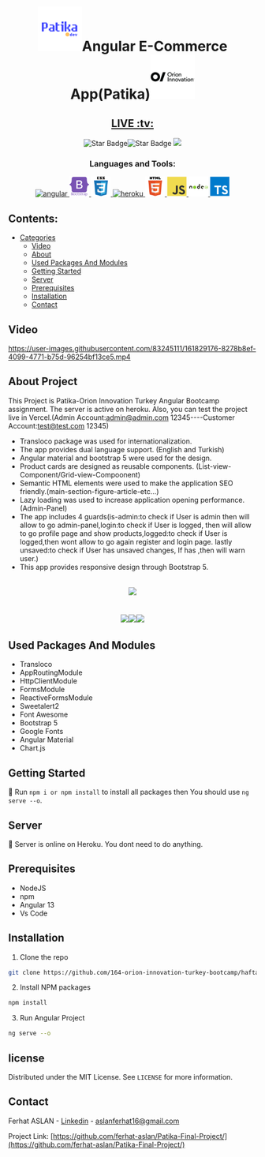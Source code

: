 <h1 align="center"><img src="./609859a191abe5d64b17fed3_Patika logo.png" alt="" width="90" height="90" />Angular E-Commerce App(Patika)<img src="./mwby4rcvpnpqlutrnk2k.webp" alt="" width="90" height="90" /></h1>


<h2 align="center"><a href="https://patika-final-project.vercel.app/">LIVE :tv:</a></h2>
<div align="center"><img src="https://img.shields.io/github/last-commit/164-orion-innovation-turkey-bootcamp/hafta4-odev-assignment-ferhat-aslan" alt="Star Badge"/><img src="https://img.shields.io/static/v1?label=%F0%9F%8C%9F&message=If%20Useful&style=style=flat&color=BC4E99" alt="Star Badge"/>
<a href="https://github.com/ferhat-aslan" ><img src="https://img.shields.io/github/followers/ferhat-aslan?label=Ferhat%20Aslan&style=social" /> </a></div>
<h3 align="center">Languages and Tools:</h3>
<p align="center"> <a href="https://angular.io" target="_blank" rel="noreferrer"> <img src="https://angular.io/assets/images/logos/angular/angular.svg" alt="angular" width="40" height="40"/> </a> <a href="https://getbootstrap.com" target="_blank" rel="noreferrer"> <img src="https://raw.githubusercontent.com/devicons/devicon/master/icons/bootstrap/bootstrap-plain-wordmark.svg" alt="bootstrap" width="40" height="40"/> </a> <a href="https://www.w3schools.com/css/" target="_blank" rel="noreferrer"> <img src="https://raw.githubusercontent.com/devicons/devicon/master/icons/css3/css3-original-wordmark.svg" alt="css3" width="40" height="40"/> </a> <a href="https://heroku.com" target="_blank" rel="noreferrer"> <img src="https://www.vectorlogo.zone/logos/heroku/heroku-icon.svg" alt="heroku" width="40" height="40"/> </a> <a href="https://www.w3.org/html/" target="_blank" rel="noreferrer"> <img src="https://raw.githubusercontent.com/devicons/devicon/master/icons/html5/html5-original-wordmark.svg" alt="html5" width="40" height="40"/> </a> <a href="https://developer.mozilla.org/en-US/docs/Web/JavaScript" target="_blank" rel="noreferrer"> <img src="https://raw.githubusercontent.com/devicons/devicon/master/icons/javascript/javascript-original.svg" alt="javascript" width="40" height="40"/> </a> <a href="https://nodejs.org" target="_blank" rel="noreferrer"> <img src="https://raw.githubusercontent.com/devicons/devicon/master/icons/nodejs/nodejs-original-wordmark.svg" alt="nodejs" width="40" height="40"/> </a> <a href="https://www.typescriptlang.org/" target="_blank" rel="noreferrer"> <img src="https://raw.githubusercontent.com/devicons/devicon/master/icons/typescript/typescript-original.svg" alt="typescript" width="40" height="40"/> </a> </p>







## Contents:
 - [Categories](#categories)
      - [Video](#video)
      - [About](#about-project)
      - [Used Packages And Modules](#used-packages-and-modules)
      - [Getting Started](#getting-started)
      - [Server](#server)
      - [Prerequisites](#prerequisites)
      - [Installation](#installation)
      - [Contact](#contact)

## Video


https://user-images.githubusercontent.com/83245111/161829176-8278b8ef-4099-4771-b75d-96254bf13ce5.mp4



## About Project
 This Project is Patika-Orion Innovation Turkey Angular Bootcamp assignment.  The server is active on heroku. Also, you can test the project live in Vercel.(Admin Account:admin@admin.com 12345----Customer Account:test@test.com 12345)
- Transloco package was used for internationalization.
- The app provides dual language support. (English and Turkish)
- Angular material and bootstrap 5 were used for the design.
- Product cards are designed as reusable components. (List-view-Component/Grid-view-Compoonent)
- Semantic HTML elements were used to make the application SEO friendly.(main-section-figure-article-etc...)
- Lazy loading was used to increase application opening performance. (Admin-Panel)
- The app includes 4  guards(is-admin:to check if User is admin then will allow to go admin-panel,login:to check if User is logged, then will allow to go profile page and show products,logged:to check if User is logged,then wont allow to go again register and login page. lastly unsaved:to check if User has unsaved changes, If has ,then will warn user.)
- This app provides responsive design through Bootstrap 5.

<h2 align="center"><img src="https://user-images.githubusercontent.com/83245111/161787665-4acbdb20-0cfa-480a-b4e9-2b5d09cdf8c1.png"></h2>
<h2 align="center"><img src="https://user-images.githubusercontent.com/83245111/161829474-8d283be6-3733-4b3a-a262-91670e777534.PNG" width="330"><img src="https://user-images.githubusercontent.com/83245111/161829614-a0d60788-53ad-428a-9656-62d688475ce4.PNG" width="330"><img src="https://user-images.githubusercontent.com/83245111/161829695-f5152a2b-427c-4205-89d7-eac2a366d5eb.PNG" width="330"></h2>




## Used Packages And Modules

- Transloco
- AppRoutingModule
- HttpClientModule
- FormsModule
- ReactiveFormsModule
- Sweetalert2
- Font Awesome
- Bootstrap 5
- Google Fonts
- Angular Material
- Chart.js

## Getting Started

:rocket: Run `npm i or npm install` to install all packages then You should use `ng serve --o`.

## Server

 :electric_plug: Server is online on Heroku. You dont need to do anything.

## Prerequisites
- NodeJS
- npm
- Angular 13
- Vs Code

## Installation
1. Clone the repo
```sh
git clone https://github.com/164-orion-innovation-turkey-bootcamp/hafta4-odev-assignment-ferhat-aslan.git
```
2. Install NPM packages
```sh
npm install
```
3. Run Angular Project
```sh
ng serve --o
```

## license

Distributed under the MIT License. See `LICENSE` for more information.

## Contact

Ferhat ASLAN - [Linkedin](https://linkedin.com/in/aslanferhat) - aslanferhat16@gmail.com

Project Link: [https://github.com/ferhat-aslan/Patika-Final-Project/](https://github.com/ferhat-aslan/Patika-Final-Project/)

[linkedin-url]: https://linkedin.com/in/aslanferhat
